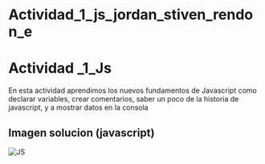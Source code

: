 # Actividad_1_js_jordan_stiven_rendon_e
# Actividad _1_Js
En esta actividad aprendimos los nuevos fundamentos de Javascript como declarar variables, crear comentarios, saber un poco de la historia de javascript, y a mostrar datos en la consola 
## Imagen solucion (javascript)
![JS](https://user-images.githubusercontent.com/105289424/179651693-29598117-584e-49b4-a51b-d73688dbe846.jpg)
